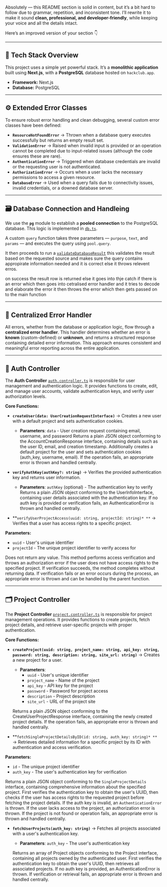 Absolutely — this README section is solid in content, but it’s a bit hard to follow due to grammar, repetition, and inconsistent tone. I’ll rewrite it to make it sound **clean, professional, and developer-friendly**, while keeping your voice and all the details intact.

Here’s an improved version of your section 👇

---

## 🧩 Tech Stack Overview

This project uses a simple yet powerful stack. It’s a **monolithic application** built using **Next.js**, with a **PostgreSQL** database hosted on `hackclub.app`.

* **Framework:** Next.js
* **Database:** PostgreSQL

---

## ⚙️ Extended Error Classes

To ensure robust error handling and clean debugging, several custom error classes have been defined:

* **`ResourceNotFoundError`** → Thrown when a database query executes successfully but returns an empty result set.
* **`ValidationError`** → Raised when invalid input is provided or an operation cannot be completed due to input-related issues (although the code ensures these are rare).
* **`AuthenticationError`** → Triggered when database credentials are invalid or the requesting user is not authenticated.
* **`AuthorizationError`** → Occurs when a user lacks the necessary permissions to access a given resource.
* **`DatabaseError`** → Used when a query fails due to connectivity issues, invalid credentials, or a downed database server.

---

## 🗃️ Database Connection and Handleing

We use the **`pg`** module to establish a **pooled connection** to the PostgreSQL database.
This logic is implemented in [`db.ts`](https://github.com/joel909/TraceKey/blob/master/src/lib/database/config/db.ts).

A custom `query` function takes three parameters — `purpose`, `text`, and `params` — and executes the query using `pool.query`.

It then proceeds to run a [`validateDatabaseResult`](https://github.com/joel909/TraceKey/blob/master/src/lib/database/config/databaseResultValidator.ts) this validates the result based on the requested source and makes sure the query contains appropirate information needed and it is correct else it throws relevent erros.

on success the result row is returned else it goes into thje catch if there is an error which then goes into cetralised error handler and it tries to decode and elaborate the error it then throws the error which then gets passed on to the main function 

---

## 🧠 Centralized Error Handler

All errors, whether from the database or application logic, flow through a **centralized error handler**.
This handler determines whether an error is **known** (custom-defined) or **unknown**, and returns a structured response containing detailed error information.
This approach ensures consistent and meaningful error reporting across the entire application.

---

## 🔐 Auth Controller 

The **Auth Controller** [`auth.controller.ts`](https://github.com/joel909/TraceKey/blob/master/src/lib/controllers/auth.controller.ts) is responsible for user management and authentication logic.
It provides functions to create, edit, and manage user accounts, validate authentication keys, and verify user authorization levels.

**Core Functions:**

* **`createUser(data: UserCreationRequestInterface)`** → Creates a new user with a default project and sets authentication cookies.
  - **Parameters**: `data` - User creation request containing email, username, and password
  Returns a plain JSON object conforming to the AccountCreationResponse interface, containing details such as the user ID, email, and creation timestamp.
  Additionally creates a default project for the user and sets authentication cookies (auth_key, username, email).
  If the operation fails, an appropriate error is thrown and handled centrally.

* **`verifyAuthKey(authKey?: string)`** → Verifies the provided authentication key and returns user information.
  - **Parameters**: `authKey` (optional) - The authentication key to verify
  Returns a plain JSON object conforming to the UserInfoInterface, containing user details associated with the authentication key.
  If no auth key is provided or verification fails, an AuthenticationError is thrown and handled centrally.

* **`verifyUserProjectAccess(uuid: string, projectId: string)* **` → Verifies that a user has access rights to a specific project.

**Parameters:**
- `uuid` - User's unique identifier
- `projectId` - The unique project identifier to verify access for

Does not return any value. This method performs access verification and throws an authorization error if the user does not have access rights to the specified project. If verification succeeds, the method completes without returning data. If verification fails or an error occurs during the process, an appropriate error is thrown and can be handled by the parent function.

---

## 🗂️ Project Controller 
The **Project Controller** [`project.controller.ts`](https://github.com/joel909/TraceKey/blob/master/src/lib/controllers/project.controller.ts) is responsible for project management operations.
It provides functions to create projects, fetch project details, and retrieve user-specific projects with proper authentication.

**Core Functions:**

* **`createProject(uuid: string, project_name: string, api_key: string, password: string, description: string, site_url: string)`** → Creates a new project for a user.
  - **Parameters**: 
    - `uuid` - User's unique identifier
    - `project_name` - Name of the project
    - `api_key` - API key for the project
    - `password` - Password for project access
    - `description` - Project description
    - `site_url` - URL of the project site
  
  Returns a plain JSON object conforming to the CreateUserProjectResponse interface, containing the newly created project details.
  If the operation fails, an appropriate error is thrown and handled centrally.

* **`fetchSingleProjectDetailsByID(id: string, auth_key: string)* **` → Retrieves detailed information for a specific project by its ID with authentication and access verification.

**Parameters:**
- `id` - The unique project identifier
- `auth_key` - The user's authentication key for verification

Returns a plain JSON object conforming to the `SingleProjectDetails` interface, containing comprehensive information about the specified project. First verifies the authentication key to obtain the user's UUID, then checks if the user has access rights to the requested project before fetching the project details. If the auth key is invalid, an `AuthenticationError` is thrown. If the user lacks access to the project, an authorization error is thrown. If the project is not found or operation fails, an appropriate error is thrown and handled centrally.


* **`fetchUserProjects(auth_key: string)`** → Fetches all projects associated with a user's authentication key.
  - **Parameters**: `auth_key` - The user's authentication key
  
  Returns an array of Project objects conforming to the Project interface, containing all projects owned by the authenticated user.
  First verifies the authentication key to obtain the user's UUID, then retrieves all associated projects.
  If no auth key is provided, an AuthenticationError is thrown. If verification or retrieval fails, an appropriate error is thrown and handled centrally.
